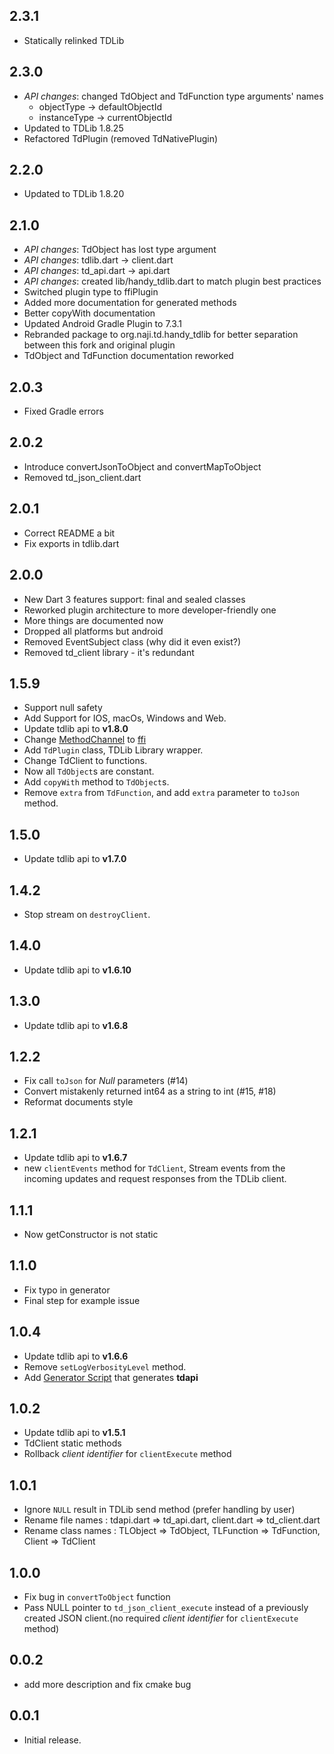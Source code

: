 ## 2.3.1
* Statically relinked TDLib

## 2.3.0
* *API changes*: changed TdObject and TdFunction type arguments' names
    * objectType -> defaultObjectId
    * instanceType -> currentObjectId
* Updated to TDLib 1.8.25
* Refactored TdPlugin (removed TdNativePlugin)

## 2.2.0
* Updated to TDLib 1.8.20

## 2.1.0
* *API changes*: TdObject has lost type argument
* *API changes*: tdlib.dart -> client.dart
* *API changes*: td_api.dart -> api.dart
* *API changes*: created lib/handy_tdlib.dart to match plugin best practices
* Switched plugin type to ffiPlugin
* Added more documentation for generated methods
* Better copyWith documentation
* Updated Android Gradle Plugin to 7.3.1
* Rebranded package to org.naji.td.handy_tdlib for better separation between this fork and original plugin
* TdObject and TdFunction documentation reworked

## 2.0.3
* Fixed Gradle errors

## 2.0.2
* Introduce convertJsonToObject and convertMapToObject
* Removed td_json_client.dart

## 2.0.1
* Correct README a bit
* Fix exports in tdlib.dart

## 2.0.0
* New Dart 3 features support: final and sealed classes
* Reworked plugin architecture to more developer-friendly one
* More things are documented now
* Dropped all platforms but android
* Removed EventSubject class (why did it even exist?)
* Removed td_client library - it's redundant

## 1.5.9
* Support null safety
* Add Support for IOS, macOs, Windows and Web.
* Update tdlib api to **v1.8.0**
* Change [MethodChannel](https://api.flutter.dev/flutter/services/MethodChannel-class.html) to [ffi](https://docs.flutter.dev/development/platform-integration/c-interop)
* Add `TdPlugin` class, TDLib Library wrapper.
* Change TdClient to functions.
* Now all `TdObject`s are constant.
* Add `copyWith` method to `TdObject`s.
* Remove `extra` from `TdFunction`, and add `extra` parameter to `toJson` method.

## 1.5.0
* Update tdlib api to **v1.7.0**

## 1.4.2
* Stop stream on `destroyClient`.

## 1.4.0
* Update tdlib api to **v1.6.10**

## 1.3.0
* Update tdlib api to **v1.6.8**

## 1.2.2
* Fix call `toJson` for _Null_ parameters (#14)
* Convert mistakenly returned int64 as a string to int (#15, #18)
* Reformat documents style

## 1.2.1
* Update tdlib api to **v1.6.7**
* new `clientEvents` method for `TdClient`, Stream events from the incoming updates and request responses from the TDLib client.

## 1.1.1
* Now getConstructor is not static

## 1.1.0
* Fix typo in generator
* Final step for example issue

## 1.0.4
* Update tdlib api to **v1.6.6**
* Remove `setLogVerbosityLevel` method.
* Add [Generator Script](/generator) that generates **tdapi**

## 1.0.2
* Update tdlib api to **v1.5.1**
* TdClient static methods
* Rollback _client identifier_ for `clientExecute` method

## 1.0.1
* Ignore `NULL` result in TDLib send method (prefer handling by user)
* Rename file names : tdapi.dart => td_api.dart, client.dart => td_client.dart 
* Rename class names : TLObject => TdObject, TLFunction => TdFunction, Client => TdClient
## 1.0.0
* Fix bug in `convertToObject` function
* Pass NULL pointer to `td_json_client_execute` instead of a previously created JSON client.(no required _client identifier_ for `clientExecute` method)

## 0.0.2
* add more description and fix cmake bug
## 0.0.1

* Initial release.
